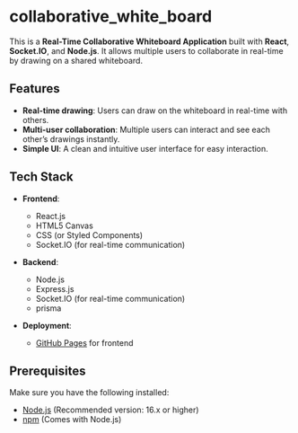 # collaborative_white_board
This is a **Real-Time Collaborative Whiteboard Application** built with **React**, **Socket.IO**, and **Node.js**. It allows multiple users to collaborate in real-time by drawing on a shared whiteboard.

## Features

- **Real-time drawing**: Users can draw on the whiteboard in real-time with others.
- **Multi-user collaboration**: Multiple users can interact and see each other’s drawings instantly.
- **Simple UI**: A clean and intuitive user interface for easy interaction.

## Tech Stack

- **Frontend**:
  - React.js
  - HTML5 Canvas
  - CSS (or Styled Components)
  - Socket.IO (for real-time communication)

- **Backend**:
  - Node.js
  - Express.js
  - Socket.IO (for real-time communication)
  - prisma

- **Deployment**:
  - [GitHub Pages](https://pages.github.com/) for frontend

## Prerequisites

Make sure you have the following installed:

- [Node.js](https://nodejs.org/en/) (Recommended version: 16.x or higher)
- [npm](https://www.npmjs.com/) (Comes with Node.js)


